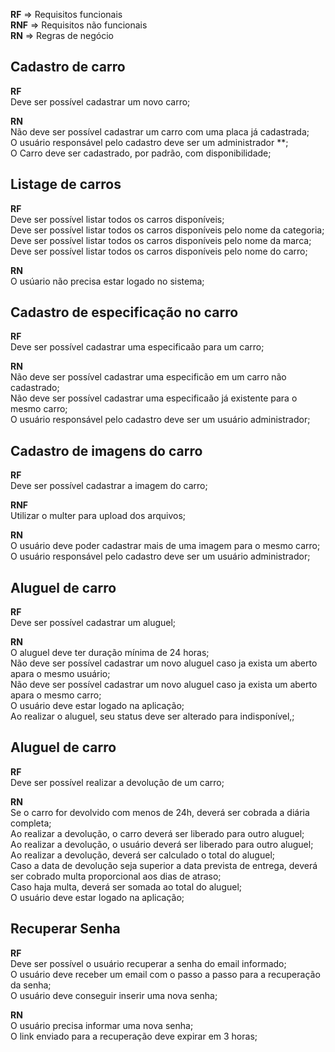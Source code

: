 **RF** => Requisitos funcionais<br>
**RNF** => Requisitos não funcionais<br>
**RN** => Regras de negócio<br>

## Cadastro de carro

**RF**<br>
Deve ser possível cadastrar um novo carro;<br>

**RN**<br>
Não deve ser possível cadastrar um carro com uma placa já cadastrada;<br>
O usuário responsável pelo cadastro deve ser um administrador **;<br>
O Carro deve ser cadastrado, por padrão, com disponibilidade;<br>

## Listage de carros

**RF**<br>
Deve ser possível listar todos os carros disponíveis;<br>
Deve ser possível listar todos os carros disponíveis pelo nome da categoria;<br>
Deve ser possível listar todos os carros disponíveis pelo nome da marca;<br>
Deve ser possível listar todos os carros disponíveis pelo nome do carro;<br>

**RN**<br>
O usúario não precisa estar logado no sistema;<br>

## Cadastro de especificação no carro

**RF**<br>
Deve ser possível cadastrar uma especificaão para um carro;<br>

**RN**<br>
Não deve ser possível cadastrar uma especificão em um carro não cadastrado;<br>
Não deve ser possível cadastrar uma especificaão já existente para o mesmo carro;<br>
O usuário responsável pelo cadastro deve ser um usuário administrador;<br>

## Cadastro de imagens do carro

**RF**<br>
Deve ser possível cadastrar a imagem do carro;<br>

**RNF**<br>
Utilizar o multer para upload dos arquivos;<br>

**RN**<br>
O usuário deve poder cadastrar mais de uma imagem para o mesmo carro;<br>
O usuário responsável pelo cadastro deve ser um usuário administrador;<br>

## Aluguel de carro

**RF**<br>
Deve ser possível cadastrar um aluguel;<br>

**RN**<br>
O aluguel deve ter duração mínima de 24 horas;<br>
Não deve ser possível cadastrar um novo aluguel caso ja exista um aberto apara o mesmo usuário;<br>
Não deve ser possível cadastrar um novo aluguel caso ja exista um aberto apara o mesmo carro;<br>
O usuário deve estar logado na aplicação;<br>
Ao realizar o aluguel, seu status deve ser alterado para indisponível,;<br>

## Aluguel de carro

**RF**<br>
Deve ser possível realizar a devolução de um carro;<br>

**RN**<br>
Se o carro for devolvido com menos de 24h, deverá ser cobrada a diária completa;<br>
Ao realizar a devolução, o carro deverá ser liberado para outro aluguel;<br>
Ao realizar a devolução, o usuário deverá ser liberado para outro aluguel;<br>
Ao realizar a devolução, deverá ser calculado o total do aluguel;<br>
Caso a data de devolução seja superior a data prevista de entrega, deverá ser cobrado multa proporcional aos dias de atraso;<br>
Caso haja multa, deverá ser somada ao total do aluguel;<br>
O usuário deve estar logado na aplicação;<br>

## Recuperar Senha

**RF**<br>
Deve ser possível o usuário recuperar a senha do email informado;<br>
O usuário deve receber um email com o passo a passo para a recuperação da senha;<br>
O usuário deve conseguir inserir uma nova senha;<br>

**RN**<br>
O usuário precisa informar uma nova senha;<br>
O link enviado para a recuperação deve expirar em 3 horas;<br>

